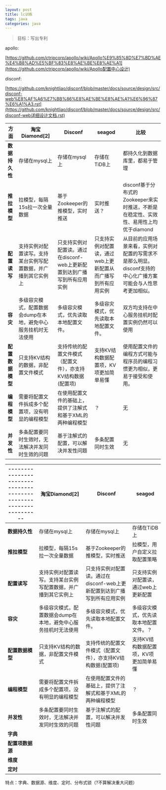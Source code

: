 ```yaml
---
layout: post
title: lc训练
tags: java
categories: java
---
```


>  目标：写出专利

apollo:

[https://github.com/ctripcorp/apollo/wiki/Apollo%E9%85%8D%E7%BD%AE%E4%B8%AD%E5%BF%83%E8%AE%BE%E8%AE%A1](https://github.com/ctripcorp/apollo/wiki/Apollo配置中心设计)

disconf:

[https://github.com/knightliao/disconf/blob/master/docs/source/design/src/disconf-web%E8%AF%A6%E7%BB%86%E8%AE%BE%E8%AE%A1%E6%96%87%E6%A1%A3.rst](https://github.com/knightliao/disconf/blob/master/docs/source/design/src/disconf-web详细设计文档.rst)

| 方面             | 淘宝Diamond[2]                                               | Disconf                                                      | seagod                                                       | 比较                                                         |
| ---------------- | ------------------------------------------------------------ | ------------------------------------------------------------ | ------------------------------------------------------------ | ------------------------------------------------------------ |
| **数据持久性**   | 存储在mysql上                                                | 存储在mysql上                                                | 存储在TiDB上                                                 | 都持久化到数据库里，都易于管理                               |
| **推拉模型**     | 拉模型，每隔15s拉一次全量数据                                | 基于Zookeeper的推模型，实时推送                              | 实时推送？                                                   | disconf基于分布式的Zookeeper来实时推送，不断是在稳定性、实效性、易用性上均优于diamond |
| **配置读写**     | 支持实例对配置读写。支持某台实例写配置数据，并广播到其它实例上 | 只支持实例对配置读。通过在disconf-web上更新配置到达到广播写到所有应用实例 | 只支持实例对配置读，通过web上更新配置从而广播写到所有应用实例 | 从目前的应用场景来看，实例对配置的写需求不是那么明显。disconf支持的中心化广播方案可能会与人性思考更加相似。 |
| **容灾**         | 多级容灾模式，配置数据会dump在本地，避免中心服务挂机时无法使用 | 多级容灾模式，优先读取本地配置文件。                         | 多级容灾模式，优先读取本地配置文件。                         | 双方均支持在中心服务挂机时配置实例仍然可以使用               |
| **配置数据模型** | 只支持KV结构的数据，非配置文件模式                           | 支持传统的配置文件模式（配置文件），亦支持KV结构数据(配置项) | 支持KV结构数据配置项，KV项更加简单易懂                       | 使用配置文件的编程方式可能与程序员的编程习惯更为相似，更易于接受和使用。 |
| **编程模型**     | 需要将配置文件拆成多个配置项，没有明显的编程模型             | 在使用配置文件的基础上，提供了注解式和基于XML的两种编程模型  | ？                                                           | 无                                                           |
| **并发性**       | 多条配置要同时生效时，无法解决并发同时生效的问题             | 基于注解式的配置，可以解决并发性问题                         | 多条配置同时生效                                             | 无                                                           |



| ------------------------------------------------------------------ | 淘宝Diamond[2]                                               | Disconf                                                      | seagod                                 |
| ------------------------------------------------------------ | ------------------------------------------------------------ | ------------------------------------------------------------ | -------------------------------------- |
| **数据持久性**                                               | 存储在mysql上                                                | 存储在mysql上                                                | 存储在TiDB上                           |
| **推拉模型**                                                 | 拉模型，每隔15s拉一次全量数据                                | 基于Zookeeper的推模型，实时推送                              | 拉模型，用户自定义拉取配置策略         |
| **配置读写**                                                 | 支持实例对配置读写。支持某台实例写配置数据，并广播到其它实例上 | 只支持实例对配置读。通过在disconf-web上更新配置到达到广播写到所有应用实例 | 只支持实例对配置读，通过web上更新配置  |
| **容灾**                                                     | 多级容灾模式，配置数据会dump在本地，避免中心服务挂机时无法使用 | 多级容灾模式，优先读取本地配置文件。                         | 多级容灾模式，优先读取本地配置文件。？ |
| **配置数据模型**                                             | 只支持KV结构的数据，非配置文件模式                           | 支持传统的配置文件模式（配置文件），亦支持KV结构数据(配置项) | 支持KV结构数据配置项，KV项更加简单易懂 |
| **编程模型**                                                 | 需要将配置文件拆成多个配置项，没有明显的编程模型             | 在使用配置文件的基础上，提供了注解式和基于XML的两种编程模型  | ？                                     |
| **并发性**                                                   | 多条配置要同时生效时，无法解决并发同时生效的问题             | 基于注解式的配置，可以解决并发性问题                         | 多条配置同时生效                       |
| **字典**                                                     |                                                              |                                                              |                                        |
| **配置项数据源**                                             |                                                              |                                                              |                                        |
| **维度**                                                     |                                                              |                                                              |                                        |
| **定时**                                                     |                                                              |                                                              |                                        |

特点：字典、数据源、维度、定时、分布式锁（?不算解决重大问题）